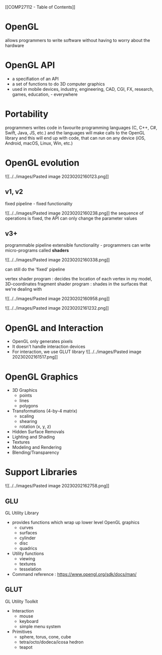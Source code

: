 [[COMP27112 - Table of Contents]]

# OpenGL
allows programmers to write software without having to worry about the hardware

# OpenGL API
- a specifiation of an API
- a set of functions to do 3D computer graphics
- used in mobile devices, industry, engineering, CAD, CGI, FX, research, games, education, - everywhere

# Portability
programmers writes code in favourite programming languages (C, C++, C#, Swift, Java, JS, etc.)
and the languages will make calls to the OpenGL library
and this will end up with code, that can run on any device (iOS, Android, macOS, Linux, Win, etc.)

# OpenGL evolution
![[../../images/Pasted image 20230202160123.png]]
## v1, v2
fixed pipeline - fixed functionality

![[../../images/Pasted image 20230202160238.png]]
the sequence of operations is fixed, the API can only change the parameter values

## v3+
programmable pipeline
extensible functionality - programmers can write micro-programs called **shaders**

![[../../images/Pasted image 20230202160338.png]]

can still do the 'fixed' pipeline

vertex shader program : decides the location of each vertex in my model, 3D-coordinates
fragment shader program : shades in the surfaces that we're dealing with

![[../../images/Pasted image 20230202160958.png]]

![[../../images/Pasted image 20230202161232.png]]

# OpenGL and Interaction

- OpenGL only generates pixels
- It doesn't handle interaction devices
- For interaction, we use GLUT library
![[../../images/Pasted image 20230202161517.png]]

# OpenGL Graphics
- 3D Graphics
	- points
	- lines
	- polygons
- Transformations (4-by-4 matrix)
	- scaling
	- shearing
	- rotation (x, y, z)
- Hidden Surface Removals
- Lighting and Shading
- Textures
- Modeling and Rendering
- Blending/Transparency

# Support Libraries

![[../../images/Pasted image 20230202162758.png]]

## GLU

GL Utility Library
- provides functions which wrap up lower level OpenGL graphics
	- curves
	- surfaces
	- cylinder
	- disc
	- quadrics
- Utility functions
	- viewing
	- textures
	- tesselation
- Command reference : https://www.opengl.org/sdk/docs/man/

## GLUT

GL Utility Toolkit
- Interaction 
	- mouse
	- keyboard
	- simple menu system
- Primitives
	- sphere, torus, cone, cube
	- tetra/octo/dodeca/icosa hedron
	- teapot

